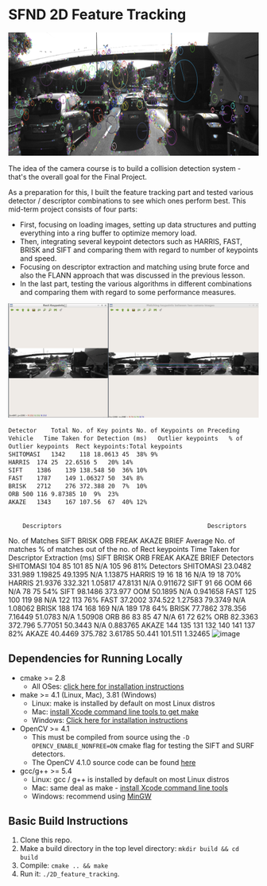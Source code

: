 # SFND 2D Feature Tracking

<img src="images/keypoints.png" width="820" height="248" />

The idea of the camera course is to build a collision detection system - that's the overall goal for the Final Project. 

As a preparation for this, I built the feature tracking part and tested various detector / descriptor combinations to see which ones perform best. This mid-term project consists of four parts:

* First, focusing on loading images, setting up data structures and putting everything into a ring buffer to optimize memory load. 
* Then, integrating several keypoint detectors such as HARRIS, FAST, BRISK and SIFT and comparing them with regard to number of keypoints and speed. 
* Focusing on descriptor extraction and matching using brute force and also the FLANN approach that was discussed in the previous lesson. 
* In the last part, testing the various algorithms in different combinations and comparing them with regard to some performance measures. 

<img src="https://raw.githubusercontent.com/hedeya1980/Images/main/2D_feature_tracking.gif" />


	Detector	Total No. of Key points	No. of Keypoints on Preceding Vehicle	Time Taken for Detection (ms)	Outlier keypoints	% of Outlier keypoints	Rect keypoints:Total keypoints											
	SHITOMASI	1342	118	18.0613	45	38%	9%											
	HARRIS	174	25	22.6516	5	20%	14%											
	SIFT	1386	139	138.548	50	36%	10%											
	FAST	1787	149	1.06327	50	34%	8%											
	BRISK	2712	276	372.388	20	7%	10%											
	ORB	500	116	9.87385	10	9%	23%											
	AKAZE	1343	167	107.56	67	40%	12%											
																		
																		
		Descriptors											Descriptors					
No. of Matches		SIFT	BRISK	ORB	FREAK	AKAZE	BRIEF	Average No. of matches	% of matches out of the no. of Rect keypoints		Time Taken for Descriptor Extraction (ms)		SIFT	BRISK	ORB	FREAK	AKAZE	BRIEF
Detectors	SHITOMASI	104	85	101	85	N/A	105	96	81%		Detectors	SHITOMASI	23.0482	331.989	1.19825	49.1395	N/A	1.13875
	HARRIS	19	16	18	16	N/A	19	18	70%			HARRIS	21.9376	332.321	1.05817	47.8131	N/A	0.911672
	SIFT	91	66	OOM	66	N/A	78	75	54%			SIFT	98.1486	373.977	OOM	50.1895	N/A	0.941658
	FAST	125	100	119	98	N/A	122	113	76%			FAST	37.2002	374.522	1.27583	79.3749	N/A	1.08062
	BRISK	188	174	168	169	N/A	189	178	64%			BRISK	77.7862	378.356	7.16449	51.0783	N/A	1.50908
	ORB	86	83	85	47	N/A	61	72	62%			ORB	82.3363	372.796	5.77051	50.3443	N/A	0.883765
	AKAZE	144	135	131	132	140	141	137	82%			AKAZE	40.4469	375.782	3.61785	50.441	101.511	1.32465
![image](https://user-images.githubusercontent.com/20546173/229633356-0e6880ca-1af0-45ad-9e9c-f8031131d8d7.png)



## Dependencies for Running Locally
* cmake >= 2.8
  * All OSes: [click here for installation instructions](https://cmake.org/install/)
* make >= 4.1 (Linux, Mac), 3.81 (Windows)
  * Linux: make is installed by default on most Linux distros
  * Mac: [install Xcode command line tools to get make](https://developer.apple.com/xcode/features/)
  * Windows: [Click here for installation instructions](http://gnuwin32.sourceforge.net/packages/make.htm)
* OpenCV >= 4.1
  * This must be compiled from source using the `-D OPENCV_ENABLE_NONFREE=ON` cmake flag for testing the SIFT and SURF detectors.
  * The OpenCV 4.1.0 source code can be found [here](https://github.com/opencv/opencv/tree/4.1.0)
* gcc/g++ >= 5.4
  * Linux: gcc / g++ is installed by default on most Linux distros
  * Mac: same deal as make - [install Xcode command line tools](https://developer.apple.com/xcode/features/)
  * Windows: recommend using [MinGW](http://www.mingw.org/)

## Basic Build Instructions

1. Clone this repo.
2. Make a build directory in the top level directory: `mkdir build && cd build`
3. Compile: `cmake .. && make`
4. Run it: `./2D_feature_tracking`.
